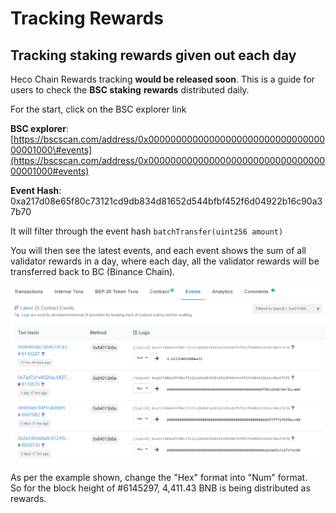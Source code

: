 # Tracking Rewards

## Tracking staking rewards given out each day

Heco Chain Rewards tracking **would be released soon**. This is a guide for users to check the **BSC staking** **rewards** distributed daily.

For the start, click on the BSC explorer link

**BSC explorer**: [https://bscscan.com/address/0x0000000000000000000000000000000000001000\#events](https://bscscan.com/address/0x0000000000000000000000000000000000001000#events)

**Event Hash**: 0xa217d08e65f80c73121cd9db834d81652d544bfbf452f6d04922b16c90a37b70

It will filter through the event hash `batchTransfer(uint256 amount)`

You will then see the latest events, and each event shows the sum of all validator rewards in a day, where each day, all the validator rewards will be transferred back to BC \(Binance Chain\).

![](../../.gitbook/assets/image%20%281%29.png)

As per the example shown, change the "Hex" format into "Num" format.  
So for the block height of \#6145297, 4,411.43 BNB is being distributed as rewards.

